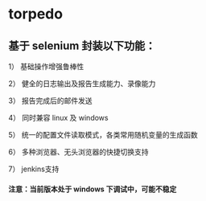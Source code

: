 # torpedo
## 基于 selenium 封装以下功能：

1） 基础操作增强鲁棒性

2） 健全的日志输出及报告生成能力、录像能力

3） 报告完成后的邮件发送

4） 同时兼容 linux 及 windows

5） 统一的配置文件读取模式，各类常用随机变量的生成函数

6） 多种浏览器、无头浏览器的快捷切换支持

7） jenkins支持


#### 注意：当前版本处于 windows 下调试中，可能不稳定
